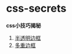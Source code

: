 # css-secrets
**css小技巧揭秘**

1. [半透明边框](https://yym-yumeng123.github.io/css-secrets/01-halftransparent/index.html)
2. [多重边框](https://yym-yumeng123.github.io/css-secrets/02-moreBorder/index.html)
